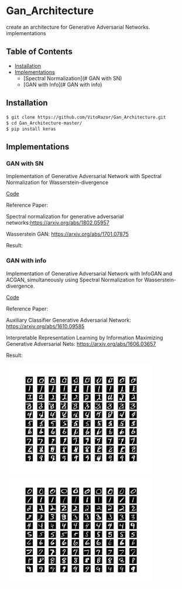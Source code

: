 # Gan_Architecture
create an architecture for Generative Adversarial Networks.
implementations 
## Table of Contents
  * [Installation](#installation)
  * [Implementations](#implementations)
    + [Spectral Normalization](# GAN with SN)  
    + [GAN with Info](# GAN with info)

## Installation
    $ git clone https://github.com/VitoRazor/Gan_Architecture.git
    $ cd Gan_Architecture-master/
    $ pip install keras

## Implementations   
### GAN with SN
Implementation of Generative Adversarial Network with Spectral Normalization for Wasserstein-divergence 

[Code](myGan_w_sn.py)

Reference Paper:

Spectral normalization for generative adversarial networks:https://arxiv.org/abs/1802.05957

Wasserstein GAN: https://arxiv.org/abs/1701.07875

Result:

### GAN with info
Implementation of Generative Adversarial Network with InfoGAN and ACGAN, simultaneously using Spectral Normalization for Wasserstein-divergence.

[Code](myGan_info.py)

Reference Paper:

Auxiliary Classifier Generative Adversarial Network: https://arxiv.org/abs/1610.09585

Interpretable Representation Learning by Information Maximizing Generative Adversarial Nets: https://arxiv.org/abs/1606.03657                                             
                 
Result:
<p align="left">
    <img src="https://github.com/VitoRazor/Gan_Architecture/blob/master/result/Gan_info/example_100.png" width="400"\>
    <img src="https://github.com/VitoRazor/Gan_Architecture/blob/master/result/Gan_info/example_10000.png" width="400"\>
</p>

